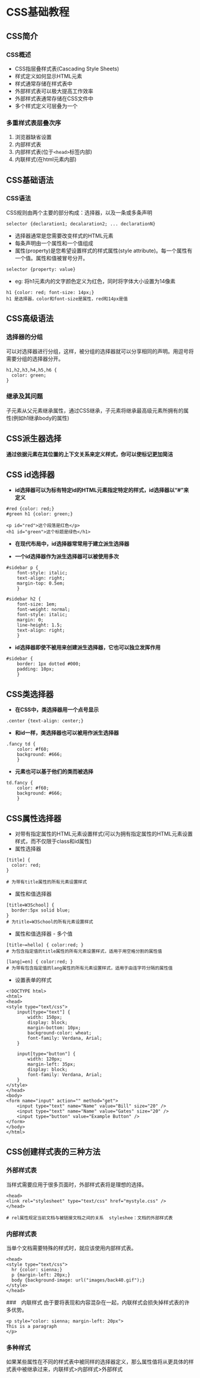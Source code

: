 # CSS基础教程
## CSS简介
### CSS概述
- CSS指层叠样式表(Cascading Style Sheets)
- 样式定义如何显示HTML元素
- 样式通常存储在样式表中
- 外部样式表可以极大提高工作效率
- 外部样式表通常存储在CSS文件中
- 多个样式定义可层叠为一个

### 多重样式表层叠次序
1. 浏览器缺省设置
2. 内部样式表
3. 内部样式表(位于`<head>`标签内部)
4. 内联样式(在html元素内部)

## CSS基础语法
### CSS语法
CSS规则由两个主要的部分构成：选择器，以及一条或多条声明
```
selector {declaration1; decalaration2; ... declarationN}
```
- 选择器通常是您需要改变样式的HTML元素
- 每条声明由一个属性和一个值组成
- 属性(property)是您希望设置样式的样式属性(style attribute)。每一个属性有一个值。属性和值被冒号分开。
```
selector {property: value}
```
- eg: 将h1元素内的文字颜色定义为红色，同时将字体大小设置为14像素
```
h1 {color: red; font-size: 14px;}
h1 是选择器，color和font-size是属性，red和14px是值
```

## CSS高级语法
### 选择器的分组
可以对选择器进行分组，这样，被分组的选择器就可以分享相同的声明。用逗号将需要分组的选择器分开。
```
h1,h2,h3,h4,h5,h6 {
  color: green;
}
```

### 继承及其问题
子元素从父元素继承属性，通过CSS继承，子元素将继承最高级元素所拥有的属性(例如h1继承body的属性)

## CSS派生器选择
**通过依据元素在其位置的上下文关系来定义样式，你可以使标记更加简洁**

## CSS id选择器
- **id选择器可以为标有特定id的HTML元素指定特定的样式，id选择器以“#”来定义**
```
#red {color: red;}
#green h1 {color: green;}

<p id="red">这个段落是红色</p>
<h1 id="green">这个标题是绿色</h1>
```

- **在现代布局中，id选择器常常用于建立派生选择器**

- **一个id选择器作为派生选择器可以被使用多次**
```
#sidebar p {
	font-style: italic;
	text-align: right;
	margin-top: 0.5em;
	}

#sidebar h2 {
	font-size: 1em;
	font-weight: normal;
	font-style: italic;
	margin: 0;
	line-height: 1.5;
	text-align: right;
	}
```

- **id选择器即使不被用来创建派生选择器，它也可以独立发挥作用**
```
#sidebar {
	border: 1px dotted #000;
	padding: 10px;
	}
```

## CSS类选择器
- **在CSS中，类选择器用一个点号显示**
```
.center {text-align: center;}
```

- **和id一样，类选择器也可以被用作派生选择器**
```
.fancy td {
	color: #f60;
	background: #666;
	}
```

- **元素也可以基于他们的类而被选择**
```
td.fancy {
	color: #f60;
	background: #666;
	}
```

## CSS属性选择器
- 对带有指定属性的HTML元素设置样式(可以为拥有指定属性的HTML元素设置样式，而不仅限于class和id属性)
- 属性选择器
```
[title] {
  color: red;
}

# 为带有title属性的所有元素设置样式
```
- 属性和值选择器
```
[title=W3School] {
  border:5px solid blue;
}
# 为title=W3School的所有元素设置样式
```

- 属性和值选择器 - 多个值
```
[title~=hello] { color:red; }
# 为包含指定值的title属性的所有元素设置样式，适用于用空格分割的属性值

[lang|=en] { color:red; }
# 为带有包含指定值的lang属性的所有元素设置样式，适用于由连字符分隔的属性值
```

- 设置表单的样式
```
<!DOCTYPE html>
<html>
<head>
<style type="text/css">
    input[type="text"] {
        width: 150px;
        display: block;
        margin-bottom: 10px;
        background-color: wheat;
        font-family: Verdana, Arial;
    }

    input[type="button"] {
        width: 120px;
        margin-left: 35px;
        display: block;
        font-family: Verdana, Arial;
    }
</style>
</head>
<body>
<form name="input" action="" method="get">
    <input type="text" name="Name" value="Bill" size="20" />
    <input type="text" name="Name" value="Gates" size="20" />
    <input type="button" value="Example Button" />
</form>
</body>
</html>
```

## CSS创建样式表的三种方法
### 外部样式表
当样式需要应用于很多页面时，外部样式表将是理想的选择。
```
<head>
<link rel="stylesheet" type="text/css" href="mystyle.css" />
</head>

# rel属性规定当前文档与被链接文档之间的关系  styleshee：文档的外部样式表
```

### 内部样式表
当单个文档需要特殊的样式时，就应该使用内部样式表。
```
<head>
<style type="text/css">
  hr {color: sienna;}
  p {margin-left: 20px;}
  body {background-image: url("images/back40.gif");}
</style>
</head>
```

###　内联样式
由于要将表现和内容混杂在一起，内联样式会损失掉样式表的许多优势。
```
<p style="color: sienna; margin-left: 20px">
This is a paragraph
</p>
```

### 多种样式
如果某些属性在不同的样式表中被同样的选择器定义，那么属性值将从更具体的样式表中被继承过来，内联样式>内部样式>外部样式
